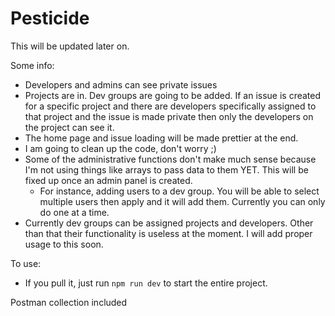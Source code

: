 # Pesticide

This will be updated later on.

Some info:

-   Developers and admins can see private issues
-   Projects are in. Dev groups are going to be added. If an issue is created for a specific project and there are developers specifically assigned to that project and the issue is made private then only the developers on the project can see it.
-   The home page and issue loading will be made prettier at the end.
-   I am going to clean up the code, don't worry ;)
-   Some of the administrative functions don't make much sense because I'm not using things like arrays to pass data to them YET. This will be fixed up once an admin panel is created.
    -   For instance, adding users to a dev group. You will be able to select multiple users then apply and it will add them. Currently you can only do one at a time.
-   Currently dev groups can be assigned projects and developers. Other than that their functionality is useless at the moment. I will add proper usage to this soon.

To use:

-   If you pull it, just run `npm run dev` to start the entire project.

Postman collection included
